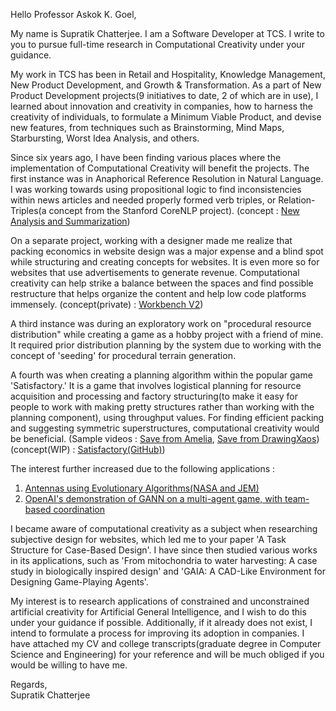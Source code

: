 Hello Professor Askok K. Goel,

My name is Supratik Chatterjee. I am a Software Developer at TCS. I write to you to pursue full-time research in Computational Creativity under your guidance.

My work in TCS has been in Retail and Hospitality, Knowledge Management, New Product Development, and Growth & Transformation. As a part of New Product Development projects(9 initiatives to date, 2 of which are in use), I learned about innovation and creativity in companies, how to harness the creativity of individuals, to formulate a Minimum Viable Product, and devise new features, from techniques such as Brainstorming, Mind Maps, Starbursting, Worst Idea Analysis, and others.

Since six years ago, I have been finding various places where the implementation of Computational Creativity will benefit the projects. The first instance was in Anaphorical Reference Resolution in Natural Language. I was working towards using propositional logic to find inconsistencies within news articles and needed properly formed verb triples, or Relation-Triples(a concept from the Stanford CoreNLP project). 
(concept : [New Analysis and Summarization](https://github.com/supratikchatterjee16/nasty))

On a separate project, working with a designer made me realize that packing economics in website design was a major expense and a blind spot while structuring and creating concepts for websites. It is even more so for websites that use advertisements to generate revenue. Computational creativity can help strike a balance between the spaces and find possible restructure that helps organize the content and help low code platforms immensely.
(concept(private) : [Workbench V2](https://github.com/supratikchatterjee16/workbench_v2))

A third instance was during an exploratory work on "procedural resource distribution" while creating a game as a hobby project with a friend of mine. It required prior distribution planning by the system due to working with the concept of 'seeding' for procedural terrain generation.

A fourth was when creating a planning algorithm within the popular game 'Satisfactory.' It is a game that involves logistical planning for resource acquisition and processing and factory structuring(to make it easy for people to work with making pretty structures rather than working with the planning component), using throughput values. For finding efficient packing and suggesting symmetric superstructures, computational creativity would be beneficial.
(Sample videos : [Save from Amelia](https://www.youtube.com/watch?v=PfnSlsqyhgA), [Save from DrawingXaos](https://www.youtube.com/watch?v=djcqGe02tdc))  
(concept(WIP) : [Satisfactory(GitHub)](https://github.com/supratikchatterjee16/satisfactory-notebook))

The interest further increased due to the following applications : 

1. [Antennas using Evolutionary Algorithms(NASA and JEM)](https://ti.arc.nasa.gov/m/pub-archive/1244h/1244%20(Hornby).pdf)
2. [OpenAI's demonstration of GANN on a multi-agent game, with team-based coordination](https://www.youtube.com/watch?v=Lu56xVlZ40M&vl=en)


I became aware of computational creativity as a subject when researching subjective design for websites, which led me to your paper 'A Task Structure for Case-Based Design'. I have since then studied various works in its applications, such as 'From mitochondria to water harvesting: A case study in biologically inspired design' and 'GAIA: A CAD-Like Environment for Designing Game-Playing Agents'.

My interest is to research applications of constrained and unconstrained artificial creativity for Artificial General Intelligence, and I wish to do this under your guidance if possible. Additionally, if it already does not exist, I intend to formulate a process for improving its adoption in companies. I have attached my CV and college transcripts(graduate degree in Computer Science and Engineering) for your reference and will be much obliged if you would be willing to have me.

Regards,  
Supratik Chatterjee